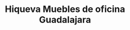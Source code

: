 ---
title: "Hiqueva Muebles de oficina Guadalajara"
url: /guadalajara/hiqueva-muebles-de-oficina-guadalajara/
shop: muebles
---